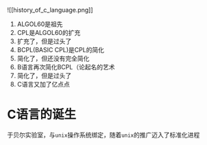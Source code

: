 ![[history_of_c_language.png]]
1. ALGOL60是祖先
2. CPL是ALGOL60的扩充
3. 扩充了，但是过头了
4. BCPL(BASIC CPL)是CPL的简化
5. 简化了，但还没有完全简化
6. B语言再次简化BCPL（论起名的艺术
7. 简化了，但是过头了
8. C语言又加了亿点点

# C语言的诞生
于贝尔实验室，与`unix`操作系统绑定，随着`unix`的推广迈入了标准化进程